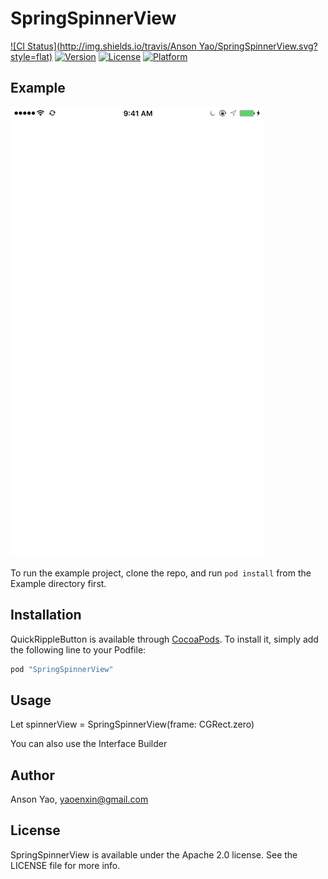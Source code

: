 # SpringSpinnerView

[![CI Status](http://img.shields.io/travis/Anson Yao/SpringSpinnerView.svg?style=flat)](https://travis-ci.org/ansonyao/SpringSpinnerView)
[![Version](https://img.shields.io/cocoapods/v/SpringSpinnerView.svg?style=flat)](http://cocoapods.org/pods/SpringSpinnerView)
[![License](https://img.shields.io/cocoapods/l/SpringSpinnerView.svg?style=flat)](http://cocoapods.org/pods/SpringSpinnerView)
[![Platform](https://img.shields.io/cocoapods/p/SpringSpinnerView.svg?style=flat)](http://cocoapods.org/pods/SpringSpinnerView)

## Example

![demo](./demo.gif)

To run the example project, clone the repo, and run `pod install` from the Example directory first.

## Installation

QuickRippleButton is available through [CocoaPods](http://cocoapods.org). To install
it, simply add the following line to your Podfile:

```ruby
pod "SpringSpinnerView"
```

## Usage

Let spinnerView = SpringSpinnerView(frame: CGRect.zero) 

You can also use the Interface Builder


## Author

Anson Yao, yaoenxin@gmail.com

## License

SpringSpinnerView is available under the Apache 2.0 license. See the LICENSE file for more info.
